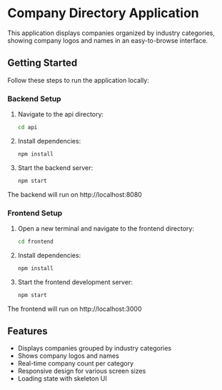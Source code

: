 # Company Directory Application

This application displays companies organized by industry categories, showing company logos and names in an easy-to-browse interface.

## Getting Started

Follow these steps to run the application locally:

### Backend Setup

1. Navigate to the api directory:
   ```bash
   cd api
   ```

2. Install dependencies:
   ```bash
   npm install
   ```

3. Start the backend server:
   ```bash
   npm start
   ```

The backend will run on http://localhost:8080

### Frontend Setup

1. Open a new terminal and navigate to the frontend directory:
   ```bash
   cd frontend
   ```

2. Install dependencies:
   ```bash
   npm install
   ```

3. Start the frontend development server:
   ```bash
   npm start
   ```

The frontend will run on http://localhost:3000

## Features

- Displays companies grouped by industry categories
- Shows company logos and names
- Real-time company count per category
- Responsive design for various screen sizes
- Loading state with skeleton UI


